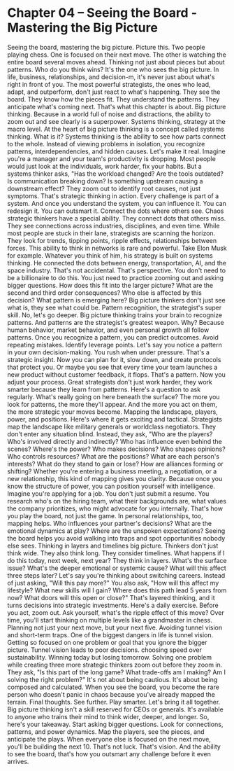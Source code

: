 # Chapter 04 – Seeing the Board - Mastering the Big Picture

Seeing the board, mastering the big picture. Picture this. Two people playing chess. One is focused on their next move. The other is watching the entire board several moves ahead. Thinking not just about pieces but about patterns. Who do you think wins? It's the one who sees the big picture. In life, business, relationships, and decision-m, it's never just about what's right in front of you. The most powerful strategists, the ones who lead, adapt, and outperform, don't just react to what's happening. They see the board. They know how the pieces fit. They understand the patterns. They anticipate what's coming next. That's what this chapter is about. Big picture thinking. Because in a world full of noise and distractions, the ability to zoom out and see clearly is a superpower. Systems thinking, strategy at the macro level. At the heart of big picture thinking is a concept called systems thinking. What is it? Systems thinking is the ability to see how parts connect to the whole. Instead of viewing problems in isolation, you recognize patterns, interdependencies, and hidden causes. Let's make it real. Imagine you're a manager and your team's productivity is dropping. Most people would just look at the individuals, work harder, fix your habits. But a systems thinker asks, "Has the workload changed? Are the tools outdated? Is communication breaking down? Is something upstream causing a downstream effect? They zoom out to identify root causes, not just symptoms. That's strategic thinking in action. Every challenge is part of a system. And once you understand the system, you can influence it. You can redesign it. You can outsmart it. Connect the dots where others see. Chaos strategic thinkers have a special ability. They connect dots that others miss. They see connections across industries, disciplines, and even time. While most people are stuck in their lane, strategists are scanning the horizon. They look for trends, tipping points, ripple effects, relationships between forces. This ability to think in networks is rare and powerful. Take Elon Musk for example. Whatever you think of him, his strategy is built on systems thinking. He connected the dots between energy, transportation, AI, and the space industry. That's not accidental. That's perspective. You don't need to be a billionaire to do this. You just need to practice zooming out and asking bigger questions. How does this fit into the larger picture? What are the second and third order consequences? Who else is affected by this decision? What pattern is emerging here? Big picture thinkers don't just see what is, they see what could be. Pattern recognition, the strategist's super skill. No, let's go deeper. Big picture thinking trains your brain to recognize patterns. And patterns are the strategist's greatest weapon. Why? Because human behavior, market behavior, and even personal growth all follow patterns. Once you recognize a pattern, you can predict outcomes. Avoid repeating mistakes. Identify leverage points. Let's say you notice a pattern in your own decision-making. You rush when under pressure. That's a strategic insight. Now you can plan for it, slow down, and create protocols that protect you. Or maybe you see that every time your team launches a new product without customer feedback, it flops. That's a pattern. Now you adjust your process. Great strategists don't just work harder, they work smarter because they learn from patterns. Here's a question to ask regularly. What's really going on here beneath the surface? The more you look for patterns, the more they'll appear. And the more you act on them, the more strategic your moves become. Mapping the landscape, players, power, and positions. Here's where it gets exciting and tactical. Strategists map the landscape like military generals or worldclass negotiators. They don't enter any situation blind. Instead, they ask, "Who are the players? Who's involved directly and indirectly? Who has influence even behind the scenes? Where's the power? Who makes decisions? Who shapes opinions? Who controls resources? What are the positions? What are each person's interests? What do they stand to gain or lose? How are alliances forming or shifting? Whether you're entering a business meeting, a negotiation, or a new relationship, this kind of mapping gives you clarity. Because once you know the structure of power, you can position yourself with intelligence. Imagine you're applying for a job. You don't just submit a resume. You research who's on the hiring team, what their backgrounds are, what values the company prioritizes, who might advocate for you internally. That's how you play the board, not just the game. In personal relationships, too, mapping helps. Who influences your partner's decisions? What are the emotional dynamics at play? Where are the unspoken expectations? Seeing the board helps you avoid walking into traps and spot opportunities nobody else sees. Thinking in layers and timelines big picture. Thinkers don't just think wide. They also think long. They consider timelines. What happens if I do this today, next week, next year? They think in layers. What's the surface issue? What's the deeper emotional or systemic cause? What will this affect three steps later? Let's say you're thinking about switching careers. Instead of just asking, "Will this pay more?" You also ask, "How will this affect my lifestyle? What new skills will I gain? Where does this path lead 5 years from now? What doors will this open or close?" That's layered thinking, and it turns decisions into strategic investments. Here's a daily exercise. Before you act, zoom out. Ask yourself, what's the ripple effect of this move? Over time, you'll start thinking on multiple levels like a grandmaster in chess. Planning not just your next move, but your next five. Avoiding tunnel vision and short-term traps. One of the biggest dangers in life is tunnel vision. Getting so focused on one problem or goal that you ignore the bigger picture. Tunnel vision leads to poor decisions. choosing speed over sustainability. Winning today but losing tomorrow. Solving one problem while creating three more strategic thinkers zoom out before they zoom in. They ask, "Is this part of the long game? What trade-offs am I making? Am I solving the right problem?" It's not about being cautious. It's about being composed and calculated. When you see the board, you become the rare person who doesn't panic in chaos because you've already mapped the terrain. Final thoughts. See further. Play smarter. Let's bring it all together. Big picture thinking isn't a skill reserved for CEOs or generals. It's available to anyone who trains their mind to think wider, deeper, and longer. So, here's your takeaway. Start asking bigger questions. Look for connections, patterns, and power dynamics. Map the players, see the pieces, and anticipate the plays. When everyone else is focused on the next move, you'll be building the next 10. That's not luck. That's vision. And the ability to see the board, that's how you outsmart any challenge before it even arrives.